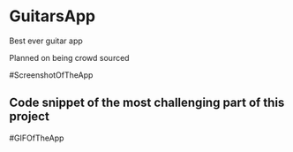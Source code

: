 # GuitarsApp
Best ever guitar app

Planned on being crowd sourced

#ScreenshotOfTheApp



## Code snippet of the most challenging part of this project




#GIFOfTheApp



